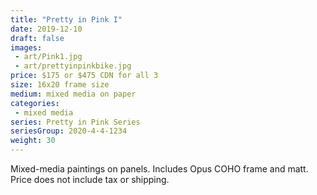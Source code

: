 ```yaml
---
title: "Pretty in Pink I"
date: 2019-12-10
draft: false
images:
 - art/Pink1.jpg
 - art/prettyinpinkbike.jpg
price: $175 or $475 CDN for all 3
size: 16x20 frame size
medium: mixed media on paper
categories:
 - mixed media
series: Pretty in Pink Series
seriesGroup: 2020-4-4-1234
weight: 30
---
```


Mixed-media paintings on panels. Includes Opus COHO frame and matt. Price does not include tax or shipping.
